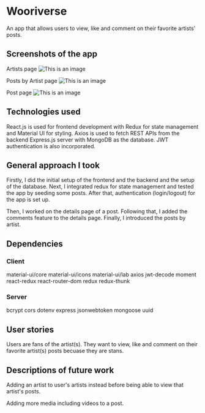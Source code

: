 # Wooriverse

An app that allows users to view, like and comment on their favorite artists' posts.

## Screenshots of the app

Artists page
![This is an image](https://i.imgur.com/qn7MzQp.jpg)

Posts by Artist page
![This is an image](https://i.imgur.com/QPIhMdB.png)

Post page
![This is an image](https://i.imgur.com/q0Q13Be.png)

## Technologies used

React.js is used for frontend development with Redux for state management and Material UI for styling. Axios is used to fetch REST APIs from the backend Express.js server with MongoDB as the database. JWT authentication is also incorporated.

## General approach I took

Firstly, I did the initial setup of the frontend and the backend and the setup of the database. Next, I integrated redux for state management and tested the app by seeding some posts. After that, authentication (login/logout) for the app is set up.

Then, I worked on the details page of a post. Following that, I added the comments feature to the details page. Finally, I introduced the posts by artist.

## Dependencies

### Client

material-ui/core
material-ui/icons
material-ui/lab
axios
jwt-decode
moment
react-redux
react-router-dom
redux
redux-thunk

### Server

bcrypt
cors
dotenv
express
jsonwebtoken
mongoose
uuid

## User stories

Users are fans of the artist(s). They want to view, like and comment on their favorite artist(s) posts becuase they are stans.

## Descriptions of future work

Adding an artist to user's artists instead before being able to view that artist's posts.

Adding more media including videos to a post.

